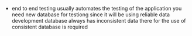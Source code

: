 <!-- Automated testing -->
- end to end testing usually automates the testing of the application
you need new database for testiong since it will be using reliable data
development database always has inconsistent data
there for the use of consistent database is required


